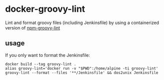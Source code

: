 # docker-groovy-lint

Lint and format groovy files (including Jenkinsfile) by using a containerized version of [npm-groovy-lint](https://github.com/nvuillam/npm-groovy-lint)

## usage

If you only want to format the Jenkinsfile:

```shell
docker build --tag groovy-lint .
alias groovy-lint='docker run -v "$PWD":/home/alpine -ti groovy-lint'
groovy-lint --format --files '**/Jenkinsfile' && dos2unix Jenkinsfile
```
